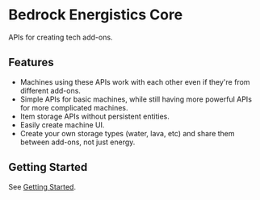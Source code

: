 # Bedrock Energistics Core

APIs for creating tech add-ons.

## Features

- Machines using these APIs work with each other even if they're from different add-ons.
- Simple APIs for basic machines, while still having more powerful APIs for more complicated machines.
- Item storage APIs without persistent entities.
- Easily create machine UI.
- Create your own storage types (water, lava, etc) and share them between add-ons, not just energy.

## Getting Started

See [Getting Started](#).
